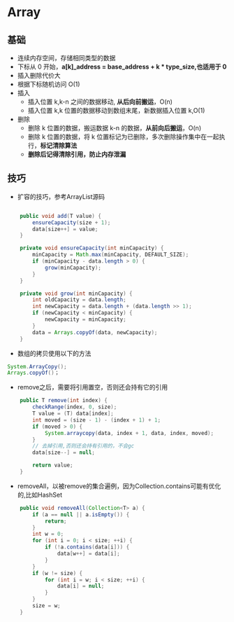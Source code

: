 # Array

## 基础

-   连续内存空间，存储相同类型的数据
-   下标从 0 开始，**a[k]\_address = base_address + k \* type_size,也适用于 0**
-   插入删除代价大
-   根据下标随机访问 O(1)
-   插入
    -   插入位置 k,k-n 之间的数据移动, **从后向前搬运**，O(n)
    -   插入位置 k,k 位置的数据移动到数组末尾，新数据插入位置 k,O(1)
-   删除
    -   删除 k 位置的数据，搬运数据 k-n 的数据，**从前向后搬运**，O(n)
    -   删除 k 位置的数据，将 k 位置标记为已删除，多次删除操作集中在一起执行，**标记清除算法**
    -   **删除后记得清除引用，防止内存泄漏**

## 技巧

-  扩容的技巧，参考ArrayList源码

```java

    public void add(T value) {
        ensureCapacity(size + 1);
        data[size++] = value;
    }

    private void ensureCapacity(int minCapacity) {
        minCapacity = Math.max(minCapacity, DEFAULT_SIZE);
        if (minCapacity - data.length > 0) {
            grow(minCapacity);
        }
    }

    private void grow(int minCapacity) {
        int oldCapacity = data.length;
        int newCapacity = data.length + (data.length >> 1);
        if (newCapacity < minCapacity) {
            newCapacity = minCapacity;
        }
        data = Arrays.copyOf(data, newCapacity);
    }
```

- 数组的拷贝使用以下的方法

```java
System.ArrayCopy();
Arrays.copyOf()；
```

-  remove之后，需要将引用置空，否则还会持有它的引用

```java
    public T remove(int index) {
        checkRange(index, 0, size);
        T value = (T) data[index];
        int moved = (size - 1) - (index + 1) + 1;
        if (moved > 0) {
            System.arraycopy(data, index + 1, data, index, moved);
        }
        // 去掉引用,否则还会持有引用的，不会gc
        data[size--] = null;

        return value;
    }
```

- removeAll，以被remove的集合遍例，因为Collection.contains可能有优化的,比如HashSet

```java
    public void removeAll(Collection<T> a) {
        if (a == null || a.isEmpty()) {
            return;
        }
        int w = 0;
        for (int i = 0; i < size; ++i) {
            if (!a.contains(data[i])) {
                data[w++] = data[i];
            }
        }
        if (w != size) {
            for (int i = w; i < size; ++i) {
                data[i] = null;
            }
        }
        size = w;
    }
```

